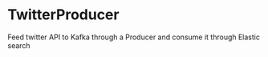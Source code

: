 # TwitterProducer


 Feed twitter API to Kafka through a Producer and consume it through Elastic search  